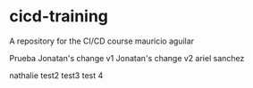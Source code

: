 # cicd-training
A repository for the CI/CD course
mauricio aguilar

Prueba
Jonatan's change v1
Jonatan's change v2
ariel sanchez


nathalie 
test2
test3
test 4
